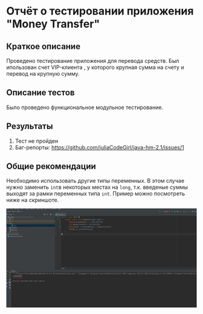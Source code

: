 # Отчёт о тестировании приложения "Money Transfer"

## Краткое описание

Проведено тестирование приложения для перевода средств. Был ипользован счет VIP-клиента , у которого крупная сумма на счету и перевод на крупную сумму.

## Описание тестов

Было проведено функциональное модульное тестирование.

## Результаты

1. Тест не пройден
2. Баг-репорты: https://github.com/juliaCodeGirl/java-hm-2.1/issues/1

## Общие рекомендации

Необходимо использовать другие типы переменных. В этом случае нужно заменить `int`в некоторых местах на `long`, т.к. введеные суммы выходят за рамки переменных типа `int`.
Пример можно посмотреть ниже на скриншоте.

![Image alt](https://github.com/juliaCodeGirl/java-hm-2.2/blob/master/long.jpg)
